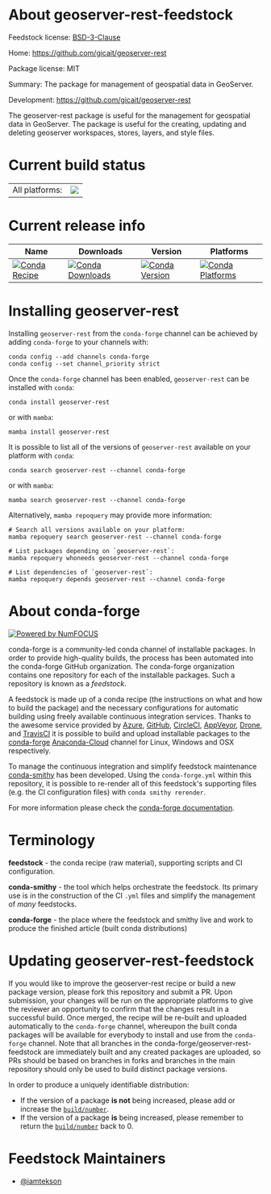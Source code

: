 About geoserver-rest-feedstock
==============================

Feedstock license: [BSD-3-Clause](https://github.com/conda-forge/geoserver-rest-feedstock/blob/main/LICENSE.txt)

Home: https://github.com/gicait/geoserver-rest

Package license: MIT

Summary: The package for management of geospatial data in GeoServer.

Development: https://github.com/gicait/geoserver-rest

The geoserver-rest package is useful for the management for geospatial data in GeoServer. The package is useful for the creating, updating and deleting geoserver workspaces, stores, layers, and style files.


Current build status
====================


<table><tr><td>All platforms:</td>
    <td>
      <a href="https://dev.azure.com/conda-forge/feedstock-builds/_build/latest?definitionId=12114&branchName=main">
        <img src="https://dev.azure.com/conda-forge/feedstock-builds/_apis/build/status/geoserver-rest-feedstock?branchName=main">
      </a>
    </td>
  </tr>
</table>

Current release info
====================

| Name | Downloads | Version | Platforms |
| --- | --- | --- | --- |
| [![Conda Recipe](https://img.shields.io/badge/recipe-geoserver--rest-green.svg)](https://anaconda.org/conda-forge/geoserver-rest) | [![Conda Downloads](https://img.shields.io/conda/dn/conda-forge/geoserver-rest.svg)](https://anaconda.org/conda-forge/geoserver-rest) | [![Conda Version](https://img.shields.io/conda/vn/conda-forge/geoserver-rest.svg)](https://anaconda.org/conda-forge/geoserver-rest) | [![Conda Platforms](https://img.shields.io/conda/pn/conda-forge/geoserver-rest.svg)](https://anaconda.org/conda-forge/geoserver-rest) |

Installing geoserver-rest
=========================

Installing `geoserver-rest` from the `conda-forge` channel can be achieved by adding `conda-forge` to your channels with:

```
conda config --add channels conda-forge
conda config --set channel_priority strict
```

Once the `conda-forge` channel has been enabled, `geoserver-rest` can be installed with `conda`:

```
conda install geoserver-rest
```

or with `mamba`:

```
mamba install geoserver-rest
```

It is possible to list all of the versions of `geoserver-rest` available on your platform with `conda`:

```
conda search geoserver-rest --channel conda-forge
```

or with `mamba`:

```
mamba search geoserver-rest --channel conda-forge
```

Alternatively, `mamba repoquery` may provide more information:

```
# Search all versions available on your platform:
mamba repoquery search geoserver-rest --channel conda-forge

# List packages depending on `geoserver-rest`:
mamba repoquery whoneeds geoserver-rest --channel conda-forge

# List dependencies of `geoserver-rest`:
mamba repoquery depends geoserver-rest --channel conda-forge
```


About conda-forge
=================

[![Powered by
NumFOCUS](https://img.shields.io/badge/powered%20by-NumFOCUS-orange.svg?style=flat&colorA=E1523D&colorB=007D8A)](https://numfocus.org)

conda-forge is a community-led conda channel of installable packages.
In order to provide high-quality builds, the process has been automated into the
conda-forge GitHub organization. The conda-forge organization contains one repository
for each of the installable packages. Such a repository is known as a *feedstock*.

A feedstock is made up of a conda recipe (the instructions on what and how to build
the package) and the necessary configurations for automatic building using freely
available continuous integration services. Thanks to the awesome service provided by
[Azure](https://azure.microsoft.com/en-us/services/devops/), [GitHub](https://github.com/),
[CircleCI](https://circleci.com/), [AppVeyor](https://www.appveyor.com/),
[Drone](https://cloud.drone.io/welcome), and [TravisCI](https://travis-ci.com/)
it is possible to build and upload installable packages to the
[conda-forge](https://anaconda.org/conda-forge) [Anaconda-Cloud](https://anaconda.org/)
channel for Linux, Windows and OSX respectively.

To manage the continuous integration and simplify feedstock maintenance
[conda-smithy](https://github.com/conda-forge/conda-smithy) has been developed.
Using the ``conda-forge.yml`` within this repository, it is possible to re-render all of
this feedstock's supporting files (e.g. the CI configuration files) with ``conda smithy rerender``.

For more information please check the [conda-forge documentation](https://conda-forge.org/docs/).

Terminology
===========

**feedstock** - the conda recipe (raw material), supporting scripts and CI configuration.

**conda-smithy** - the tool which helps orchestrate the feedstock.
                   Its primary use is in the construction of the CI ``.yml`` files
                   and simplify the management of *many* feedstocks.

**conda-forge** - the place where the feedstock and smithy live and work to
                  produce the finished article (built conda distributions)


Updating geoserver-rest-feedstock
=================================

If you would like to improve the geoserver-rest recipe or build a new
package version, please fork this repository and submit a PR. Upon submission,
your changes will be run on the appropriate platforms to give the reviewer an
opportunity to confirm that the changes result in a successful build. Once
merged, the recipe will be re-built and uploaded automatically to the
`conda-forge` channel, whereupon the built conda packages will be available for
everybody to install and use from the `conda-forge` channel.
Note that all branches in the conda-forge/geoserver-rest-feedstock are
immediately built and any created packages are uploaded, so PRs should be based
on branches in forks and branches in the main repository should only be used to
build distinct package versions.

In order to produce a uniquely identifiable distribution:
 * If the version of a package **is not** being increased, please add or increase
   the [``build/number``](https://docs.conda.io/projects/conda-build/en/latest/resources/define-metadata.html#build-number-and-string).
 * If the version of a package **is** being increased, please remember to return
   the [``build/number``](https://docs.conda.io/projects/conda-build/en/latest/resources/define-metadata.html#build-number-and-string)
   back to 0.

Feedstock Maintainers
=====================

* [@iamtekson](https://github.com/iamtekson/)

